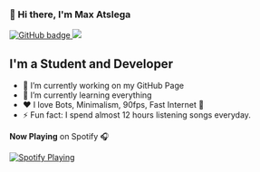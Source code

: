 ### 👋 Hi there, I'm Max Atslega
<p>
  <a href="https://github.com/MaxAtslega?tab=followers">
    <img src="https://img.shields.io/github/followers/MaxAtslega?label=Followers&logo=GitHub&style=for-the-badge" alt="GitHub badge" />
  </a>
  <a href="https://discord.gg/uGNMa9y">
    <img src="https://img.shields.io/discord/738835148149358675?logo=discord&style=for-the-badge" />
  </a>
</p>

## I'm a Student and Developer

- 🔭 I’m currently working on my GitHub Page
- 🌱 I’m currently learning everything
- ❤ I love Bots, Minimalism, 90fps, Fast Internet 🥴
- ⚡ Fun fact: I spend almost 12 hours listening songs everyday.



**Now Playing** on Spotify 🎧

[<img src="https://status.atslega.de/api/spotify" alt="Spotify Playing" />](https://open.spotify.com/user/gxuh6amx0d27qr72kom5eqsm2)

